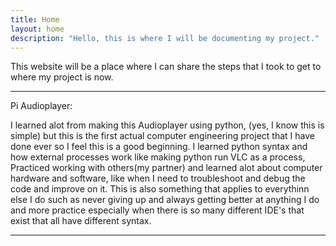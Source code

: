 ```yaml
---
title: Home
layout: home
description: "Hello, this is where I will be documenting my project."
---
```


This website will be a place where I can share the steps that I took to get to where my project is now.
<hr>
Pi Audioplayer:
   
   I learned alot from making this Audioplayer using python, (yes, I know this is simple) but this is the first actual computer engineering project that I have done ever so I feel this is a good beginning. I learned 
   python syntax and how external processes work like making python run VLC as a process, Practiced working with others(my partner) and learned alot about computer hardware and software, like when I need to
   troubleshoot and debug the code and improve on it. This is also something that applies to everythinn else I do such as never giving up and always getting better at anything I do and more practice especially when there is 
   so many different IDE's that exist that all have different syntax.
  <hr>


